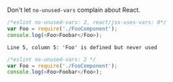 Don't let `no-unused-vars` complain about React.

```js
/*eslint no-unused-vars: 2, react/jsx-uses-vars: 0*/
var Foo = require('./FooComponent');
console.log(<Foo>Foobar</Foo>);
```
```output
Line 5, column 5: 'Foo' is defined but never used
```

```js
/*eslint no-unused-vars: 2 */
var Foo = require('./FooComponent');
console.log(<Foo>Foobar</Foo>);
```
